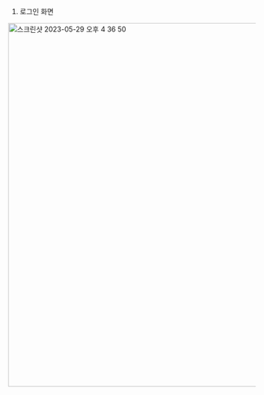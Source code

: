 1. 로그인 화면
<img width="741" alt="스크린샷 2023-05-29 오후 4 36 50" src="https://github.com/dpcks0509/YaeChan_Park/assets/102402485/13423ab4-0313-448d-a3f7-d3f5aa454d27">
